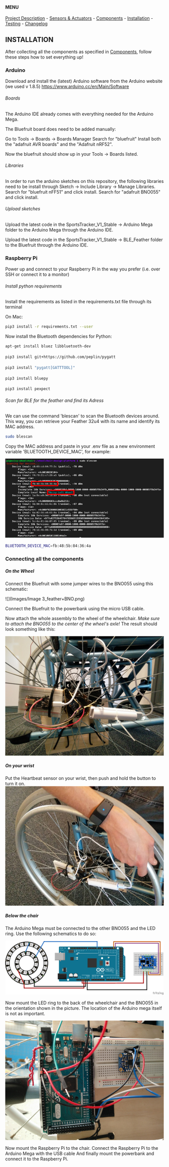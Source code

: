 #### MENU

[Project Description](README.md) - [Sensors & Actuators](SENSORS_ACTUATORS.md) - [Components](COMPONENTS.md) - [Installation](INSTALLATION.md) - [Testing](TESTING.md) -  [Changelog](CHANGELOG.md)


## INSTALLATION

 After collecting all the components as specified in [Components](COMPONENTS.md), follow these steps how to set everything up!

### Arduino

Download and install the (latest) Arduino software from the Arduino website (we used v 1.8.5) https://www.arduino.cc/en/Main/Software


###### Boards
The Arduino IDE already comes with everything needed for the Arduino Mega.

The Bluefruit board does need to be added manually:

Go to Tools -> Boards -> Boards Manager
Search for "bluefruit"
Install both the "adafruit AVR boards" and the "Adafruit nRF52".

Now the bluefruit should show up in your Tools -> Boards listed.

###### Libraries
In order to run the arduino sketches on this repository, the following libraries need to be install through Sketch -> Include Library -> Manage Libraries.
Search for "bluefruit nFF51" and click install.
Search for "adafruit BNO055" and click install.

###### Upload sketches
Upload the latest code in the SportsTracker_V1_Stable -> Arduino Mega folder to the Arduino Mega through the Arduino IDE.

Upload the latest code in the SportsTracker_V1_Stable -> BLE_Feather folder to the Bluefruit through the Arduino IDE.


### Raspberry Pi

Power up and connect to your Raspberry Pi in the way you prefer (i.e. over SSH or connect it to a monitor)

###### Install python requirements
Install the requirements as listed in the requirements.txt file through its terminal

On Mac:
```bash
pip3 install -r requirements.txt --user
```

Now install the Bluetooth dependencies for Python:

```bash
apt-get install bluez libbluetooth-dev

pip3 install git+https://github.com/peplin/pygatt

pip3 install "pygatt[GATTTOOL]"

pip3 install bluepy

pip3 install pexpect
```

###### Scan for BLE for the feather and find its Adress

We can use the command 'blescan' to scan the Bluetooth devices around. This way,
you can retrieve your Feather 32u4 with its name and identify its MAC address.

```bash
sudo blescan
```

Copy the MAC address and paste in your .env file as a new environment variable
'BLUETOOTH_DEVICE_MAC', for example:

![blescan](Archive/Course_resources/docs/workshops/images/ws2_blescan.png)

```bash
BLUETOOTH_DEVICE_MAC=fb:48:5b:84:36:4a
```





### Connecting all the components

##### On the Wheel
Connect the Bluefruit with some jumper wires to the BNO055 using this schematic:

![](Images/Image 3_feather+BNO.png)

Connect the Bluefruit to the powerbank using the micro USB cable.

Now attach the whole assembly to the wheel of the wheelchair.
_Make sure to attach the BNO055 to the center of the wheel's axle!_
The result should look something like this:

![](Images/Photos/IMG_20190405_152401.jpg)

##### On your wrist

Put the Heartbeat sensor on your wrist, then push and hold the button to turn it on.
![](Images/Photos/IMG_20190405_153005.jpg)





##### Below the chair

The Arduino Mega must be connected to the other BNO055 and the LED ring. Use the following schematics to do so:

![](Images/ArduinoMega.png)




Now mount the LED ring to the back of the wheelchair and the BNO055 in the orientation shown in the picture. The location of the Arduino mega itself is not as important.

![](Images/Photos/IMG_20190408_144836.jpg)





Now mount the Raspberry Pi to the chair.
Connect the Raspberry Pi to the Arduino Mega with the USB cable
And finally mount the powerbank and connect it to the Raspberry Pi.
